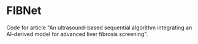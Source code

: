 # FIBNet 
Code for article "An ultrasound-based sequential algorithm integrating an AI-derived model for advanced liver fibrosis screening".
